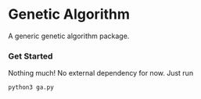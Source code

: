 # Genetic Algorithm

A generic genetic algorithm package.

### Get Started

Nothing much! No external dependency for now. Just run

```bash
python3 ga.py
```
